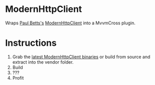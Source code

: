 ModernHttpClient
================

Wraps [Paul Betts's](https://github.com/paulcbetts) [ModernHttpClient](https://github.com/paulcbetts/ModernHttpClient) into a MvvmCross plugin.

Instructions
============

1. Grab the [latest ModernHttpClient binaries](https://github.com/paulcbetts/ModernHttpClient/releases) or build from source and extract into the vendor folder.
2. Build
3. ???
4. Profit



